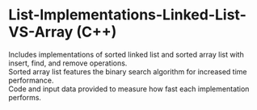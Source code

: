 # List-Implementations-Linked-List-VS-Array (C++)
Includes implementations of sorted linked list and sorted array list with insert, find, and remove operations.                                   
Sorted array list features the binary search algorithm for increased time performance.                              
Code and input data provided to measure how fast each implementation performs.

  
